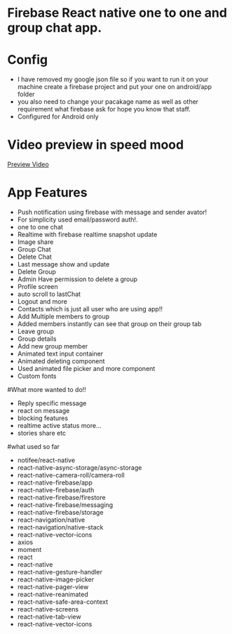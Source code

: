 # Firebase React native one to one and group chat app.

# Config

- I have removed my google json file so if you want to run it on your machine
  create a firebase project and put your one on android/app folder
- you also need to change your pacakage name as well as other requirement what
  firebase ask for hope you know that staff.
- Configured for Android only

# Video preview in speed mood

<a href="https://drive.google.com/file/d/1XPpRNjC8FhONhytsO5KsXmMViB56QrF6/view?usp=sharing">Preview Video</a>



# App Features

- Push notification using firebase with message and sender avator!
- For simplicity used email/password auth!.
- one to one chat
- Realtime with firebase realtime snapshot update
- Image share
- Group Chat
- Delete Chat
- Last message show and update
- Delete Group
- Admin Have permission to delete a group
- Profile screen
- auto scroll to lastChat
- Logout and more
- Contacts which is just all user who are using app!!
- Add Multiple members to group
- Added members instantly can see that group on their group tab
- Leave group
- Group details
- Add new group member
- Animated text input container
- Animated deleting component
- Used animated file picker and more component
- Custom fonts

#What more wanted to do!!

- Reply specific message
- react on message
- blocking features
- realtime active status more...
- stories share etc

#what used so far

- notifee/react-native
- react-native-async-storage/async-storage
- react-native-camera-roll/camera-roll
- react-native-firebase/app
- react-native-firebase/auth
- react-native-firebase/firestore
- react-native-firebase/messaging
- react-native-firebase/storage
- react-navigation/native
- react-navigation/native-stack
- react-native-vector-icons
- axios
- moment
- react
- react-native
- react-native-gesture-handler
- react-native-image-picker
- react-native-pager-view
- react-native-reanimated
- react-native-safe-area-context
- react-native-screens
- react-native-tab-view
- react-native-vector-icons
